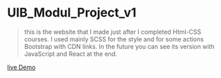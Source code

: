 # UIB_Modul_Project_v1

> this is the website that I made just after I completed Html-CSS courses. I used mainly SCSS for the style and for some actions Bootstrap with CDN links.  In the future you can see its version with JavaScript and React at the end.

[live Demo](https://ramazankarisan-portfolio-practice.netlify.app/)
